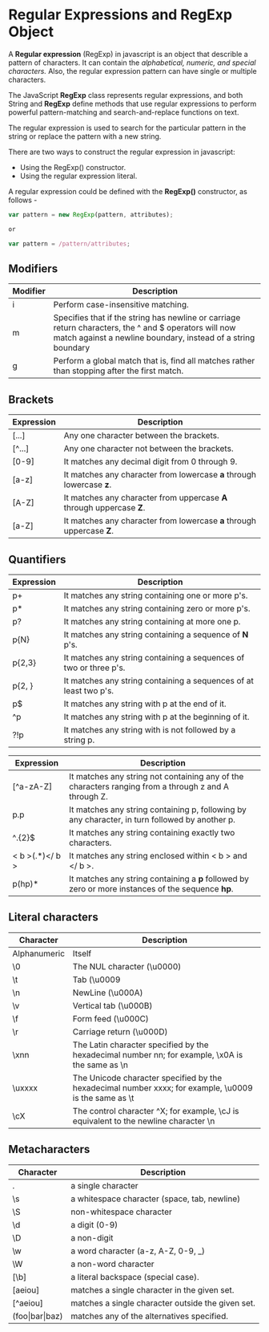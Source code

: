 # Regular Expressions and RegExp Object
A **Regular expression** (RegExp) in javascript is an object that describle a pattern of characters. It can contain the *alphabetical, numeric, and special characters.* Also, the regular expression pattern can have single or multiple characters.

The JavaScript **RegExp** class represents regular expressions, and both String and **RegExp** define methods that use regular expressions to perform powerful pattern-matching and search-and-replace functions on text.

The regular expression is used to search for the particular pattern in the string or replace the pattern with a new string.

There are two ways to construct the regular expression in javascript:
+ Using the RegExp() constructor.
+ Using the regular expression literal.

A regular expression could be defined with the **RegExp()** constructor, as follows -
```js
var pattern = new RegExp(pattern, attributes);

or

var pattern = /pattern/attributes;
```

## Modifiers

| Modifier | Description                                                                                                                                                           |
| -------- | --------------------------------------------------------------------------------------------------------------------------------------------------------------------- |
| i        | Perform case-insensitive matching.                                                                                                                                    |
| m        | Specifies that if the string has newline or carriage return characters, the ^ and $ operators will now match against a newline boundary, instead of a string boundary |
| g        | Perform a global match that is, find all matches rather than stopping after the first match.                                                                          |

## Brackets

| Expression | Description                                                            |
| ---------- | ---------------------------------------------------------------------- |
| [...]      | Any one character between the brackets.                                |
| \[^...]    | Any one character not between the brackets.                            |
| [0-9]      | It matches any decimal digit from 0 through 9.                         |
| [a-z]      | It matches any character from lowercase **a** through lowercase **z**. |
| [A-Z]      | It matches any character from uppercase **A** through uppercase **Z**. |
| [a-Z]      | It matches any character from lowercase **a** through uppercase **Z**. |

## Quantifiers

| Expression | Description                                                       |
| ---------- | ----------------------------------------------------------------- |
| p+         | It matches any string containing one or more p's.                 |
| p*         | It matches any string containing zero or more p's.                |
| p?         | It matches any string containing at more one p.                   |
| p{N}       | It matches any string containing a sequence of **N** p's.         |
| p{2,3}     | It matches any string containing a sequences of two or three p's. |
| p{2, }     | It matches any string containing a sequences of at least two p's. |
| p$         | It matches any string with p at the end of it.                    |
| ^p         | It matches any string with p at the beginning of it.              |
| ?!p        | It matches any string with is not followed by a string p.         |


| Expression       | Description                                                                                          |
| ---------------- | ---------------------------------------------------------------------------------------------------- |
| \[^a-zA-Z]       | It matches any string not containing any of the characters ranging from a through z and A through Z. |
| p.p              | It matches any string containing p, following by any character, in turn followed by another p.       |
| ^.{2}$           | It matches any string containing exactly two characters.                                             |
| < b >(.\*)</ b > | It matches any string enclosed within < b > and </ b >.                                              |
| p(hp)\*          | It matches any string containing a **p** followed by zero or more instances of the sequence **hp**.  |

## Literal characters

| Character    | Description                                                                                           |
| ------------ | ----------------------------------------------------------------------------------------------------- |
| Alphanumeric | Itself                                                                                                |
| \\0          | The NUL character (\u0000)                                                                            |
| \t           | Tab (\u0009                                                                                           |
| \n           | NewLine (\u000A)                                                                                      |
| \v           | Vertical tab (\u000B)                                                                                 |
| \f           | Form feed (\u000C)                                                                                    |
| \r           | Carriage return (\u000D)                                                                              |
| \xnn         | The Latin character specified by the hexadecimal number nn; for example, \x0A is the same as \n       |
| \uxxxx       | The Unicode character specified by the hexadecimal number xxxx; for example, \u0009 is the same as \t |
| \cX          | The control character ^X; for example, \cJ is equivalent to the newline character \n                  |

## Metacharacters

| Character       | Description                                       |
| --------------- | ------------------------------------------------- |
| .               | a single character                                |
| \s              | a whitespace character (space, tab, newline)      |
| \S              | non-whitespace character                          |
| \d              | a digit (0-9)                                     |
| \D              | a non-digit                                       |
| \w              | a word character (a-z, A-Z, 0-9, \_)              |
| \W              | a non-word character                              |
| [\b]            | a literal backspace (special case).               |
| [aeiou]         | matches a single character in the given set.      |
| \[^aeiou]       | matches a single character outside the given set. |
| (foo\|bar\|baz) | matches any of the alternatives specified.        |



